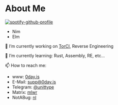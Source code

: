 # About Me

[![spotify-github-profile](https://spotify-github-profile.vercel.app/api/view?uid=31qtj3oc2jzi4u4nw5yzssjka44q&cover_image=true&theme=novatorem&show_offline=true&background_color=121212&interchange=true&bar_color=53b14f&bar_color_cover=false)](https://spotify-github-profile.vercel.app/api/view?uid=31qtj3oc2jzi4u4nw5yzssjka44q&redirect=true)

- Nim
- Elm

🔭 I’m currently working on [TorCI](https://github.com/nonnil/torci), Reverse Engineering

🌱 I’m currently learning: Rust, Assembly, RE, etc... 

📫 How to reach me:
- www: [0day.is](https://0day.is)
- E-Mail: [supp@0day.is](mailto:supp@0day.is)
- Telegram: [@unittype](https://t.me/unittype)
- Matrix: [mlwr](https://matrix.to/#/@mlwr:matrix.org)
- NotABug: [nl](https://notabug.org/nl)
